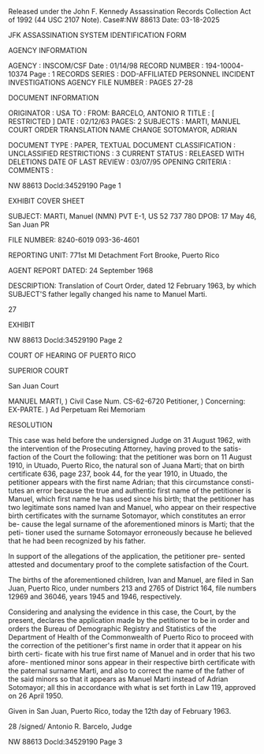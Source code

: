Released under the John F. Kennedy
Assassination Records Collection Act of
1992 (44 USC 2107 Note). Case#:NW
88613 Date: 03-18-2025

JFK ASSASSINATION SYSTEM
IDENTIFICATION FORM

AGENCY INFORMATION

AGENCY : INSCOM/CSF Date : 01/14/98
RECORD NUMBER : 194-10004-10374 Page : 1
RECORDS SERIES : DOD-AFFILIATED PERSONNEL INCIDENT INVESTIGATIONS
AGENCY FILE NUMBER : PAGES 27-28

DOCUMENT INFORMATION

ORIGINATOR : USA
TO :
FROM: BARCELO, ANTONIO R
TITLE : [ RESTRICTED ]
DATE : 02/12/63
PAGES: 2
SUBJECTS : MARTI, MANUEL
COURT ORDER TRANSLATION
NAME CHANGE
SOTOMAYOR, ADRIAN

DOCUMENT TYPE : PAPER, TEXTUAL DOCUMENT
CLASSIFICATION : UNCLASSIFIED
RESTRICTIONS : 3
CURRENT STATUS : RELEASED WITH DELETIONS
DATE OF LAST REVIEW : 03/07/95
OPENING CRITERIA :
COMMENTS :

NW 88613 Docld:34529190 Page 1

EXHIBIT COVER SHEET

SUBJECT: MARTI, Manuel (NMN)
PVT E-1, US 52 737 780
DPOB: 17 May 46, San Juan PR

FILE NUMBER: 8240-6019
093-36-4601

REPORTING UNIT: 771st MI Detachment
Fort Brooke, Puerto Rico

AGENT REPORT DATED: 24 September 1968

DESCRIPTION: Translation of Court Order, dated 12 February 1963,
by which SUBJECT'S father legally changed his name
to Manuel Marti.

27

EXHIBIT

NW 88613 Docld:34529190 Page 2

COURT OF HEARING OF PUERTO RICO

SUPERIOR COURT

San Juan Court

MANUEL MARTI, ) Civil Case Num. CS-62-6720
Petitioner, ) Concerning:
EX-PARTE. ) Ad Perpetuam Rei Memoriam

RESOLUTION

This case was held before the undersigned Judge on 31 August 1962, with
the intervention of the Prosecuting Attorney, having proved to the satis-
faction of the Court the following: that the petitioner was born on 11
August 1910, in Utuado, Puerto Rico, the natural son of Juana Marti; that on
birth certificate 636, page 237, book 44, for the year 1910, in Utuado, the
petitioner appears with the first name Adrian; that this circumstance consti-
tutes an error because the true and authentic first name of the petitioner
is Manuel, which first name he has used since his birth; that the petitioner
has two legitimate sons named Ivan and Manuel, who appear on their respective
birth certificates with the surname Sotomayor, which constitutes an error be-
cause the legal surname of the aforementioned minors is Marti; that the peti-
tioner used the surname Sotomayor erroneously because he believed that he
had been recognized by his father.

In support of the allegations of the application, the petitioner pre-
sented attested and documentary proof to the complete satisfaction of the
Court.

The births of the aforementioned children, Ivan and Manuel, are filed
in San Juan, Puerto Rico, under numbers 213 and 2765 of District 164, file
numbers 12969 and 36046, years 1945 and 1946, respectively.

Considering and analysing the evidence in this case, the Court, by the
present, declares the application made by the petitioner to be in order and
orders the Bureau of Demographic Registry and Statistics of the Department
of Health of the Commonwealth of Puerto Rico to proceed with the correction
of the petitioner's first name in order that it appear on his birth certi-
ficate with his true first name of Manuel and in order that his two afore-
mentioned minor sons appear in their respective birth certificate with the
paternal surname Marti, and also to correct the name of the father of the
said minors so that it appears as Manuel Marti instead of Adrian Sotomayor;
all this in accordance with what is set forth in Law 119, approved on 26
April 1950.

Given in San Juan, Puerto Rico, today the 12th day of February 1963.

28
/signed/
Antonio R. Barcelo,
Judge

NW 88613 Docld:34529190 Page 3